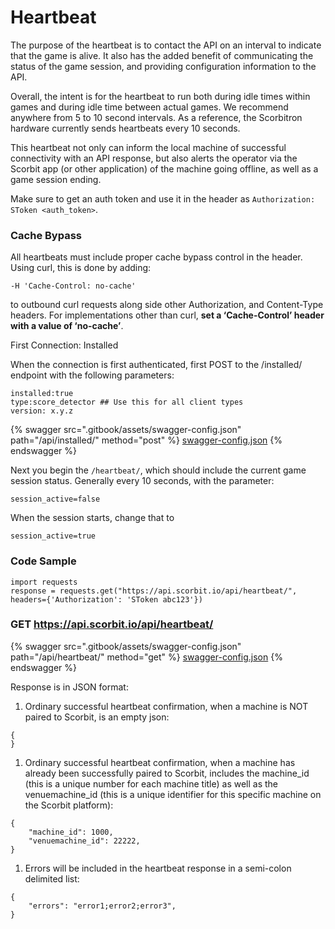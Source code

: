 # Heartbeat

The purpose of the heartbeat is to contact the API on an interval to indicate that the game is alive. It also has the added benefit of communicating the status of the game session, and providing configuration information to the API.

Overall, the intent is for the heartbeat to run both during idle times within games and during idle time between actual games. We recommend anywhere from 5 to 10 second intervals. As a reference, the Scorbitron hardware currently sends heartbeats every 10 seconds.

This heartbeat not only can inform the local machine of successful connectivity with an API response, but also alerts the operator via the Scorbit app (or other application) of the machine going offline, as well as a game session ending.

Make sure to get an auth token and use it in the header as `Authorization: SToken <auth_token>`.

### Cache Bypass

All heartbeats must include proper cache bypass control in the header. Using curl, this is done by adding:

```
-H 'Cache-Control: no-cache'
```

to outbound curl requests along side other Authorization, and Content-Type headers. For implementations other than curl, **set a ‘Cache-Control’ header with a value of ‘no-cache’**.

First Connection: Installed

When the connection is first authenticated, first POST to the /installed/ endpoint with the following parameters:

```
installed:true
type:score_detector ## Use this for all client types
version: x.y.z
```

{% swagger src=".gitbook/assets/swagger-config.json" path="/api/installed/" method="post" %}
[swagger-config.json](.gitbook/assets/swagger-config.json)
{% endswagger %}

Next you begin the `/heartbeat/`, which should include the current game session status. Generally every 10 seconds, with the parameter:

```
session_active=false
```

When the session starts, change that to

```
session_active=true
```

### Code Sample

```
import requests
response = requests.get("https://api.scorbit.io/api/heartbeat/", headers={'Authorization': 'SToken abc123'})
```

### GET https://api.scorbit.io/api/heartbeat/

{% swagger src=".gitbook/assets/swagger-config.json" path="/api/heartbeat/" method="get" %}
[swagger-config.json](.gitbook/assets/swagger-config.json)
{% endswagger %}

Response is in JSON format:

1. Ordinary successful heartbeat confirmation, when a machine is NOT paired to Scorbit, is an empty json:

```
{
}
```

1. Ordinary successful heartbeat confirmation, when a machine has already been successfully paired to Scorbit, includes the machine\_id (this is a unique number for each machine title) as well as the venuemachine\_id (this is a unique identifier for this specific machine on the Scorbit platform):

```
{
    "machine_id": 1000,
    "venuemachine_id": 22222,
}
```

1. Errors will be included in the heartbeat response in a semi-colon delimited list:

```
{
    "errors": "error1;error2;error3",
}
```
